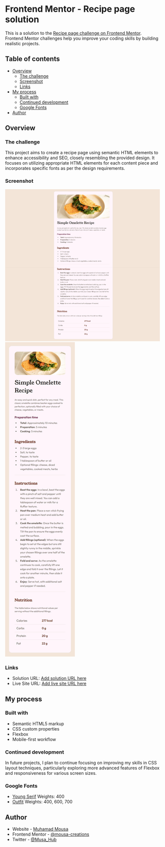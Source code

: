 # Frontend Mentor - Recipe page solution

This is a solution to the [Recipe page challenge on Frontend Mentor](https://www.frontendmentor.io/challenges/recipe-page-KiTsR8QQKm). Frontend Mentor challenges help you improve your coding skills by building realistic projects.

## Table of contents

- [Overview](#overview)
  - [The challenge](#the-challenge)
  - [Screenshot](#screenshot)
  - [Links](#links)
- [My process](#my-process)
  - [Built with](#built-with)
  - [Continued development](#continued-development)
  - [Google Fonts ](#google-fonts)
- [Author](#author)


## Overview

### The challenge
This project aims to create a recipe page using semantic HTML elements to enhance accessibility and SEO, closely resembling the provided design. It focuses on utilizing appropriate HTML elements for each content piece and incorporates specific fonts as per the design requirements.


### Screenshot

![Desktop](/Screenshot_desktop.jpeg)
![Mobile](/Screenshot_mobile.jpeg)


### Links

- Solution URL: [Add solution URL here](https://your-solution-url.com)
- Live Site URL: [Add live site URL here](https://your-live-site-url.com)


## My process

### Built with

- Semantic HTML5 markup
- CSS custom properties
- Flexbox
- Mobile-first workflow



### Continued development

In future projects, I plan to continue focusing on improving my skills in CSS layout techniques, particularly exploring more advanced features of Flexbox and responsiveness for various screen sizes.


### Google Fonts

- [Young Serif](https://fonts.google.com/specimen/Young+Serif)
Weights: 400
- [Outfit](https://fonts.google.com/specimen/Outfit)
Weights: 400, 600, 700


## Author

- Website - [Muhamad Mousa](https://www.arabtoutrial.com/)
- Frontend Mentor - [@mousa-creations](https://www.frontendmentor.io/profile/mousa-creations)
- Twitter - [@Musa_Hub](https://www.twitter.com/Musa_Hub)

